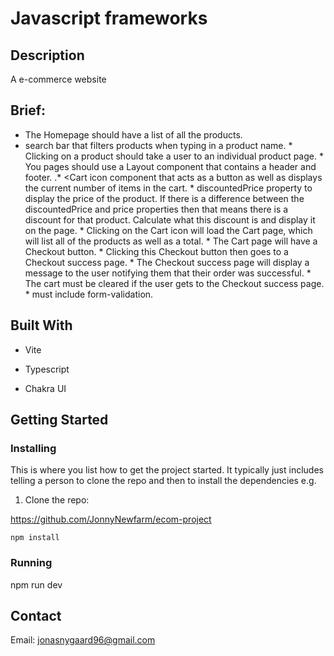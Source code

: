 # Javascript frameworks


## Description

A e-commerce website
## Brief:
 * The Homepage should have a list of all the products.
* search bar that filters products when typing in a product name.
             * Clicking on a product should take a user to an individual product page.
               * You pages should use a Layout component that contains a header and footer.
               .* <Cart icon component that acts as a button as well as displays the current number of items in the cart.
              *  discountedPrice property to display the price of the product. If there is a difference between the discountedPrice and price properties then that means there is a discount for that product. Calculate what this discount is and display it on the page.
             *   Clicking on the Cart icon will load the Cart page, which will list all of the products as well as a total.
            *    The Cart page will have a Checkout button.
              *  Clicking this Checkout button then goes to a Checkout success page.
              *  The Checkout success page will display a message to the user notifying them that their order was successful.
              *  The cart must be cleared if the user gets to the Checkout success page.
              *  must include form-validation.

## Built With

* Vite 

* Typescript 

* Chakra UI 


## Getting Started

### Installing

This is where you list how to get the project started. It typically just includes telling a person to clone the repo and then to install the dependencies e.g.

1. Clone the repo:

https://github.com/JonnyNewfarm/ecom-project


```
npm install
```

### Running

npm run dev



## Contact

Email: jonasnygaard96@gmail.com

